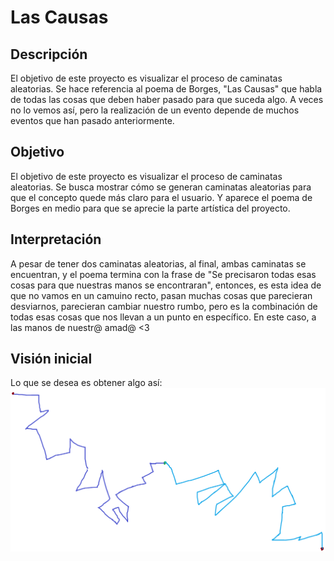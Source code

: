 # Las Causas
## Descripción
El objetivo de este proyecto es visualizar el proceso de caminatas aleatorias. Se hace referencia al poema de Borges, "Las Causas" que habla de todas las cosas que deben haber pasado para que suceda algo. A veces no lo vemos así, pero la realización de un evento depende de muchos eventos que han pasado anteriormente. 

## Objetivo
El objetivo de este proyecto es visualizar el proceso de caminatas aleatorias. Se busca mostrar cómo se generan caminatas aleatorias para que el concepto quede más claro para el usuario. Y aparece el poema de Borges en medio para que se aprecie la parte artística del proyecto.

## Interpretación
A pesar de tener dos caminatas aleatorias, al final, ambas caminatas se encuentran, y el poema termina con la frase de "Se precisaron todas esas cosas para que nuestras manos se encontraran", entonces, es esta idea de que no vamos en un camuino recto, pasan muchas cosas que parecieran desviarnos, parecieran cambiar nuestro rumbo, pero es la combinación de todas esas cosas que nos llevan a un punto en específico.
En este caso, a las manos de nuestr@ amad@ <3

## Visión inicial
Lo que se desea es obtener algo así:
![alt text](image.png)
